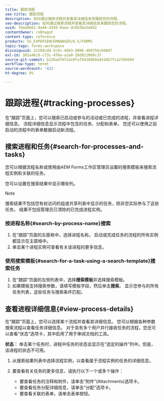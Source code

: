 ```yaml
---
title: 跟踪流程
seo-title: 跟踪流程
description: 如何通过搜索流程并查看其详细信息来跟踪您的流程。
seo-description: 如何通过搜索流程并查看其详细信息来跟踪您的流程。
uuid: 7bda9b61-0a40-4349-9aee-dc6636e5e692
contentOwner: robhagat
content-type: reference
products: SG_EXPERIENCEMANAGER/6.5/FORMS
topic-tags: forms-workspace
discoiquuid: 2228dcdd-5c9c-46b3-9888-489756c04887
exl-id: 381a46c6-c73c-476a-a1a0-20d921069c37
source-git-commit: b220adf6fa3e9faf94389b9a9416b7fca2f89d9d
workflow-type: tm+mt
source-wordcount: '421'
ht-degree: 0%

---
```


# 跟踪进程{#tracking-processes}

在“跟踪”页面上，您可以搜索已启动或参与的活动或已完成的进程，并查看进程详细信息。 流程详细信息显示流程中包含的任务、分配和表单。 您还可以使用之前启动的流程中的表单数据启动新流程。

## 搜索进程和任务{#search-for-processes-and-tasks}

您可以根据流程名称或使用由AEM Forms工作区管理员设置的搜索模板来搜索流程实例和关联的任务。

您可以设置在搜索结果中显示哪些列。

>[!NOTE]
>
>搜索结果不包括您有权访问的组或共享列表中显示的任务，除非您实际参与了这些任务。 结果不包括管理员已清除的已完成进程实例。

### 按进程名称{#search-by-process-name}搜索

1. 在“跟踪”页面的左窗格中，选择进程名称。 启动或完成任务的流程的所有实例都显示在主窗格中。
1. 单击某个进程实例可查看有关该进程的更多信息。

### 使用搜索模板{#search-for-a-task-using-a-search-template}搜索任务

1. 在“跟踪”页面的左侧列表中，选择&#x200B;**搜索模板**&#x200B;并选择搜索模板。
1. 如果模板支持搜索参数，请填写模板字段，然后单击&#x200B;**搜索**。 显示您参与的所有任务列表，这些任务与搜索条件匹配。

## 查看进程详细信息{#view-process-details}

在“跟踪”页面上，您可以选择某个流程并查看其详细信息。 您可以根据各种参数搜索流程以查看任务详细信息。 对于具有多个用户并行接收任务的流程，您还可以查看“状态”选项卡，其中启用了用于审阅文档的工具。

**状态：** 单击某个任务时，进程中任务的状态会显示在“选定的操作”列中。但是，该进程的状态不可用。

1. 从搜索结果列表中选择流程实例，以查看属于流程实例的任务的详细信息。
1. 要查看有关任务的更多信息，请执行以下一个或多个操作：

   * 要查看任务的注释和附件，请单击“附件”(Attachments)选项卡。
   * 要查看任务分配详细信息，请单击“分配”选项卡。
   * 要查看关联的表单，请单击表单按钮。
